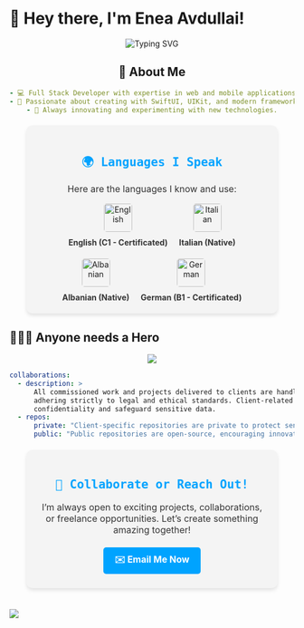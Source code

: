 # 👋 Hey there, I'm **Enea Avdullai**!


<div align="center">

  <img src="https://readme-typing-svg.demolab.com?font=Fira+Code&size=24&pause=1500&color=00A3FF&center=true&vCenter=true&width=600&lines=Full+Stack+Web+Developer;Swift+UX+Designer;Innovation+is+the+key;ENMI+IT+Agency+Founder" alt="Typing SVG" />





## 🚀 **About Me**

```yaml
- 💻 Full Stack Developer with expertise in web and mobile applications.
- 🍎 Passionate about creating with SwiftUI, UIKit, and modern frameworks.
- 🔬 Always innovating and experimenting with new technologies.
```

</div>

<div align="center" style="background-color: #f4f4f4; border-radius: 10px; padding: 20px; width: 80%; margin: 20px auto; box-shadow: 0 4px 6px rgba(0, 0, 0, 0.1);">
  <h2 style="color: #00A3FF; font-family: 'Fira Code', monospace;">🌍 Languages I Speak</h2>
  <p style="font-size: 16px; color: #333;">Here are the languages I know and use:</p>
  <div style="display: flex; justify-content: center; gap: 20px; flex-wrap: wrap; margin-top: 15px;">
    <div style="text-align: center;">
      <img src="https://flagcdn.com/w320/gb.png" alt="English" style="width: 50px; border-radius: 5px;"/>
      <p style="margin: 10px 0 0; font-size: 14px; font-weight: bold; color: #333;">English (C1 - Certificated) </p>
    </div>
    <div style="text-align: center;">
      <img src="https://flagcdn.com/w320/it.png" alt="Italian" style="width: 50px; border-radius: 5px;"/>
      <p style="margin: 10px 0 0; font-size: 14px; font-weight: bold; color: #333;">Italian (Native)</p>
    </div>
    <div style="text-align: center;">
      <img src="https://flagcdn.com/w320/al.png" alt="Albanian" style="width: 50px; border-radius: 5px;"/>
      <p style="margin: 10px 0 0; font-size: 14px; font-weight: bold; color: #333;">Albanian (Native)</p>
    </div>
    <div style="text-align: center;">
      <img src="https://flagcdn.com/w320/de.png" alt="German" style="width: 50px; border-radius: 5px;"/>
      <p style="margin: 10px 0 0; font-size: 14px; font-weight: bold; color: #333;">German (B1 - Certificated)</p>
    </div>
  </div>
</div>


## 🦸🏻‍♂️ **Anyone needs a Hero**

<div align="center"> <img src="https://skillicons.dev/icons?i=aws,azure,react,html,js,php,mysql,python,django,flutter,c,docker,kubernetes,figma,swift,postgre,mamp&perline=8" /> </div>

```yaml
collaborations:
  - description: >
      All commissioned work and projects delivered to clients are handled with the utmost professionalism,
      adhering strictly to legal and ethical standards. Client-related repositories remain private to ensure
      confidentiality and safeguard sensitive data.
  - repos:
      private: "Client-specific repositories are private to protect sensitive information."
      public: "Public repositories are open-source, encouraging innovation and collaboration within the community."
```

<div align="center" style="background-color: #f4f4f4; border-radius: 10px; padding: 20px; width: 80%; margin: 20px auto; box-shadow: 0 4px 6px rgba(0, 0, 0, 0.1);">
  <h2 style="color: #00A3FF; font-family: 'Fira Code', monospace;">🤝 Collaborate or Reach Out!</h2>
  <p style="font-size: 16px; color: #333;">I’m always open to exciting projects, collaborations, or freelance opportunities. Let’s create something amazing together!</p>
  
  <div style="margin-top: 15px;">
    <a href="mailto:enea.avdullai@icloud.com" style="text-decoration: none; color: #fff; background-color: #00A3FF; padding: 10px 20px; border-radius: 5px; font-size: 16px; font-weight: bold; display: inline-block; margin: 5px;">
      ✉️ Email Me Now
    </a>
  </div>
</div>

  
<div align="left">
 <br>
 <a href="https://github.com/EneaAvdullai">
    <img src="https://komarev.com/ghpvc/?username=Skjolberg&style=for-the-badge">
  </a>
 <br>
</div>
